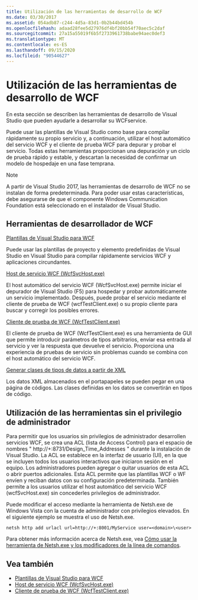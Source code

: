 ```yaml
---
title: Utilización de las herramientas de desarrollo de WCF
ms.date: 03/30/2017
ms.assetid: 054adb87-c244-4d5a-83d1-0b2b44bd454b
ms.openlocfilehash: adaad28fee5d27976df4bf20bb54f70aec5c2daf
ms.sourcegitcommit: 27a15a55019f6b5f2733961738babe94aec0def3
ms.translationtype: MT
ms.contentlocale: es-ES
ms.lasthandoff: 09/15/2020
ms.locfileid: "90544627"
---
```

# <a name="using-the-wcf-development-tools"></a>Utilización de las herramientas de desarrollo de WCF
En esta sección se describen las herramientas de desarrollo de Visual Studio que pueden ayudarle a desarrollar su WCFservice.  
  
 Puede usar las plantillas de Visual Studio como base para compilar rápidamente su propio servicio y, a continuación, utilizar el host automático del servicio WCF y el cliente de prueba WCF para depurar y probar el servicio. Todas estas herramientas proporcionan una depuración y un ciclo de prueba rápido y estable, y descartan la necesidad de confirmar un modelo de hospedaje en una fase temprana.  

 > [!NOTE]
 > A partir de Visual Studio 2017, las herramientas de desarrollo de WCF no se instalan de forma predeterminada. Para poder usar estas características, debe asegurarse de que el componente Windows Communication Foundation está seleccionado en el instalador de Visual Studio.
  
## <a name="the-wcf-developer-tools"></a>Herramientas de desarrollador de WCF  
 [Plantillas de Visual Studio para WCF](wcf-vs-templates.md)  
  
 Puede usar las plantillas de proyecto y elemento predefinidas de Visual Studio en Visual Studio para compilar rápidamente servicios WCF y aplicaciones circundantes.  
  
 [Host de servicio WCF (WcfSvcHost.exe)](wcf-service-host-wcfsvchost-exe.md)  
  
 El host automático del servicio WCF (WcfSvcHost.exe) permite iniciar el depurador de Visual Studio (F5) para hospedar y probar automáticamente un servicio implementado. Después, puede probar el servicio mediante el cliente de prueba de WCF (wcfTestClient.exe) o su propio cliente para buscar y corregir los posibles errores.  
  
 [Cliente de prueba de WCF (WcfTestClient.exe)](wcf-test-client-wcftestclient-exe.md)  
  
 El cliente de prueba de WCF (WcfTestClient.exe) es una herramienta de GUI que permite introducir parámetros de tipos arbitrarios, enviar esa entrada al servicio y ver la respuesta que devuelve el servicio. Proporciona una experiencia de pruebas de servicio sin problemas cuando se combina con el host automático del servicio WCF.  
  
 [Generar clases de tipos de datos a partir de XML](generating-data-type-classes-from-xml.md)  
  
 Los datos XML almacenados en el portapapeles se pueden pegar en una página de códigos. Las clases definidas en los datos se convertirán en tipos de código.  
  
## <a name="using-the-tools-without-administrator-privilege"></a>Utilización de las herramientas sin el privilegio de administrador  
 Para permitir que los usuarios sin privilegios de administrador desarrollen servicios WCF, se crea una ACL (lista de Access Control) para el espacio de nombres " http://+:8731/Design_Time_Addresses " durante la instalación de Visual Studio. La ACL se establece en la interfaz de usuario (UI), en la que se incluyen todos los usuarios interactivos que iniciaron sesión en el equipo. Los administradores pueden agregar o quitar usuarios de esta ACL o abrir puertos adicionales. Esta ACL permite que las plantillas WCF o WF envíen y reciban datos con su configuración predeterminada. También permite a los usuarios utilizar el host automático del servicio WCF (wcfSvcHost.exe) sin concederles privilegios de administrador.  
  
 Puede modificar el acceso mediante la herramienta de Netsh.exe de Windows Vista con la cuenta de administrador con privilegios elevados. En el siguiente ejemplo se muestra el uso de Netsh.exe.  
  
```console  
netsh http add urlacl url=http://+:8001/MyService user=<domain>\<user>  
```  
  
 Para obtener más información acerca de Netsh.exe, vea [Cómo usar la herramienta de Netsh.exe y los modificadores de la línea de comandos](/previous-versions/tn-archive/bb490939(v=technet.10)).  
  
## <a name="see-also"></a>Vea también

- [Plantillas de Visual Studio para WCF](wcf-vs-templates.md)
- [Host de servicio WCF (WcfSvcHost.exe)](wcf-service-host-wcfsvchost-exe.md)
- [Cliente de prueba de WCF (WcfTestClient.exe)](wcf-test-client-wcftestclient-exe.md)
